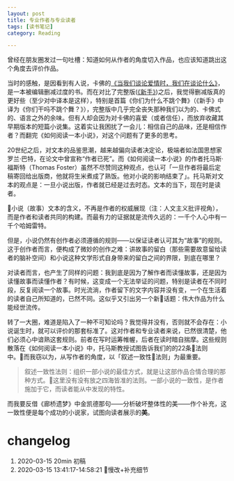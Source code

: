 ```yaml
---
layout: post
title: 专业作者与专业读者
tags: [读书笔记]
category: Reading

---
```


曾经在朋友圈发过一句吐槽：知道如何从作者的角度切入作品，也应该知道跳出这个角度去评价作品。

当时的感触，是因看到有人说，卡佛的[《当我们谈论爱情时，我们在谈论什么》](https://book.douban.com/subject/4010969/)，是一本被编辑删减过度的书。而在对比了完整版([《新手》](https://book.douban.com/subject/26375108/))之后，我觉得删减版真的更好些（至少对中译本是这样），特别是首篇《你们为什么不跳个舞》（《新手》中译为《你们干吗不跳个舞？》），完整版中几乎完全丧失那种我们以为的、卡佛式的、语言之外的余味。但有人却会因为对卡佛的喜爱（或者信任），而放弃收藏其早期版本的短篇小说集。这着实让我困扰了一会儿：相信自己的品味，还是相信作者？而翻完《如何阅读一本小说》，对这个问题有了更多的思考。

20世纪之后，对文本的品鉴思潮，越来越偏向读者决定论，极端者如法国思想家罗兰·巴特，在论文中曾宣称“作者已死”。而《如何阅读一本小说》的作者托马斯·福斯特（Thomas Foster）虽然不尽赞同这种观点，也认可「一旦作者将最后定稿寄回给出版商，他就将生米煮成了熟饭。他对小说的影响结束了」。托马斯对文本的观点是：一旦小说出版，作者就已经是过去时态。文本的当下，现在时是读者。

小说（故事）文本的含义，不再是作者的权威展现（注：人文主义批评视角），而是作者和读者共同的构建。而最有力的证据就是流传久远的：一千个人心中有一千个哈姆雷特。

但是，小说仍然有创作者必须遵循的规则——以保证读者认可其为“故事”的规则。这于创作者而言，便构成了微妙的创作之难：讲故事的留白（那些需要故意留给读者的脑补空间）和小说这种文学形式自身带来的留白之间的界限，到底在哪里？

对读者而言，也产生了同样的问题：我到底是因为了解作者而读懂故事，还是因为读懂故事而读懂作者？有时候，这变成一个无法举证的问题，特别是读者在不同时段，反复阅读一个故事。时光流淌，作者留下的文字内容并没有变，一个在生活着的读者自己所知道的，已然不同。这似乎又引出另一个新话题：伟大作品为什么能经世流传。

转了一大圈，难道是陷入了一种不可知论吗？我觉得并没有，否则就不会存在：小说诞生时，就可以评价的那套标准了。这对作者和专业读者来说，已然很清楚，他们必须心中谙熟这套规则。前者在写时运筹帷幄，后者在读时暗自揣摩。这些规则散落在《如何阅读一本小说》中，托马斯教授试图告诉我们的的22条法则中。而我窃以为，从写作者的角度，以「叙述一致性法则」为最重要。

> 叙述一致性法则：组织一部小说的最佳方式，就是让这部作品合情合理的那种方式。这里没有没有放之四海皆准的法则。一部小说的一致性，是作者施加于它，而读者能从中发现的特性。

而我要反借《廊桥遗梦》中金凯德那句——分析破坏整体性的美——作个补充，这一致性便是每个成功的小说家，试图向读者展示的**美**。




# changelog
1. 2020-03-15 20min 初稿
2. 2020-03-15 13:41:17-14:58:21 慢改+补充细节

